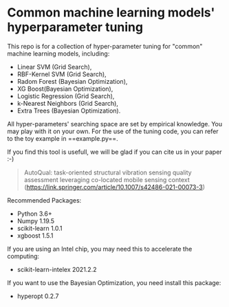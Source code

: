 # Common machine learning models' hyperparameter tuning

This repo is for a collection of hyper-parameter tuning for "common" machine learning models, including:
* Linear SVM (Grid Search),
* RBF-Kernel SVM (Grid Search),
* Radom Forest (Bayesian Optimization),
* XG Boost(Bayesian Optimization),
* Logistic Regression (Grid Search),
* k-Nearest Neighbors (Grid Search),
* Extra Trees (Bayesian Optimization).

All hyper-parameters' searching space are set by empirical knowledge. You may play with it on your own.
For the use of the tuning code, you can refer to the toy example in ==example.py==.

If you find this tool is usefull, we will be glad if you can cite us in your paper :-)
> AutoQual: task-oriented structural vibration sensing quality assessment leveraging co-located mobile sensing context  (https://link.springer.com/article/10.1007/s42486-021-00073-3)

Recommended Packages:
* Python                    3.6+
* Numpy                     1.19.5
* scikit-learn              1.0.1
* xgboost                   1.5.1

If you are using an Intel chip, you may need this to accelerate the computing:
* scikit-learn-intelex      2021.2.2

If you want to use the Bayesian Optimization, you need install this package:
* hyperopt                  0.2.7
